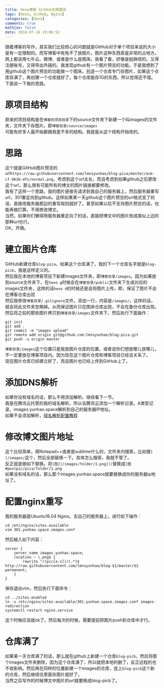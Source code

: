 ```yaml
---
title: Hexo博客 GitHub仓库图床
tags: [Hexo, GitHub, Nginx]
categories: [Hexo]
comments: true
mathjax: false
date: 2018-07-18 19:06:52
---
```

随着博客的写作，其实我们比较担心的问题就是GitHub对于单个项目来说的大小是有一定限制的。而写博客中有免不了放图片。图片这种东西真是非常的占地方。网上都说用七牛云、微博、或者是什么座图床。我看了看，好像是挺麻烦的。又得注册账号，又得导出外链的。我发现github有一个图片预览的功能。于是我想到了用github这个图片预览的功能做一个图床。创造一个仓库专门存图片，如果这个仓库存满了，再创建一个仓库就好了。每个仓库能存1G的东西，所以觉得还不错。下面说一下我的思路。  

<!-- more -->

# 原项目结构
原来的项目结构是在`博客的项目目录`下的source文件夹下新建一个叫images的文件夹，文件夹下存图片。即`博客目录/source/images`  
可能有好多人最开始都跟我差不多的结构。我就是从这个结构开始改的。  

# 思路
这个就是GitHub图片预览的url`https://raw.githubusercontent.com/lmnsyunhao/blog-pica/master/acm-cf-963b-dfs/normal.png`，考虑到这个url太长，而且考虑到如果github之后更改这个url，那么很有可能所有的博文的图片链接都要修改。  
我有了这样一个思路，我的图片链接先请求到我自己的服务器上，然后服务器重写url，301重定向到github。这样如果某一天github这个图片预览的url格式变了的话，直接改服务器那边的重写规则就好了。甚至如果以后不支持图片预览的话，也能再做打算。不用修改博文。  
当然，如果你们懒得用服务器重定向了的话，直接把博文中的图片改成类似上边的那种url也行。  
OK，开搞。  

# 建立图片仓库
GitHub新建仓库`blog-pica`，如果这个仓库满了，我的下一个仓库名字就是`blog-picb`，我是这样定义的。  
然后我在本地的博客项目下新建images文件夹，即`博客目录/images`。因为如果放到source文件夹下，在`hexo g`时候会在`博客目录/public`文件夹下生成对应的images文件夹，这样的话`hexo d`的时候还是会将图片上传。即，保证了图片不会在博客仓库出现  
然后我修改`博客目录/.gitignore`文件，添加一行，内容是`/images/`，这样的话，就会将此文件夹忽略掉。从而保证图片只在图床仓库出现，不会在备份仓库出现。  
然后将之前的那些图片拷贝到`博客目录/images`文件夹下，然后执行下面操作：  
```
git init
git add .
git commit -m "images upload"
git remote add origin git@github.com:lmnsyunhao/blog-pica.git
git push -u origin master
```
`博客目录/images`这个位置只是我放图片仓库的位置，或者说你们想放哪儿放哪儿，不一定要放在博客项目内。因为现在这个图片仓库和博客项目已经没关系了。  
现在图片仓库已经建立好了，而且图片也已经上传到GitHub上了。  

# 添加DNS解析
如果你没有域名的话，那么不用添加解析。继续看下一节。  
我是在腾讯云托管的我的域名解析。所以去腾讯云添加一个解析记录。A类型记录，images.yunhao.space解析到自己的服务器IP地址。  
如果不会添加解析，[域名解析配置教程](/2018/07/01/domain-name-parsing-setting-tutor/)  

# 修改博文图片地址
这个比较简单，用Notepad++或者是sublime什么的，文件夹内搜索，比如搜`](/images/`这个，然后全部替换一下。具体怎么搜索，我就不管了。  
反正就是做如下替换。将`[图](/images/folder/1.png]()`替换成`[图#postpic/pica/folder/1.png`  
如果没有域名的话，那么那个images.yunhao.space就要替换成你的服务器ip地址了。  

# 配置nginx重写
我的服务器是Ubuntu16.04 Nginx。去自己的服务器上。进行如下操作：  
```
cd /etc/nginx/sites-available
vim 301.yunhao.space.images.conf
```
然后输入如下内容：  
```
server {
	server_name images.yunhao.space;
    location ~ \.png$ {
        rewrite ^/(pic[a-z])/(.*)$ http://raw.githubusercontent.com/lmnsyunhao/blog-$1/master/$2 permanent;
    }
}
```
保存退出vim，然后执行下面命令：  
```
cd ../sites-enabled
ln -s /etc/nginx/sites-available/301.yunhao.space.images.conf images-redirection
systemctl restart nginx.service
```
这个时候应该就ok了。然后每次的时候，需要提前把图片push到仓库中才行。  

# 仓库满了
如果某一天仓库满了的话，那么就在github上新建一个仓库`blog-picb`，然后将那个images文件夹删除，因为这个仓库满了，所以就把本地的删了，反正远程的也不收影响。然后再在同样的位置新建一个images的仓库，连上`blog-picb`这个新的仓库，然后继续往里面存图片就好了。  
当然之后写作的时候博文中图片的url就要换成blog-picb了。  